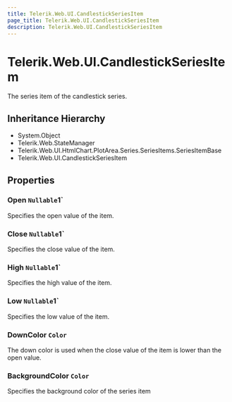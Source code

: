 ```yaml
---
title: Telerik.Web.UI.CandlestickSeriesItem
page_title: Telerik.Web.UI.CandlestickSeriesItem
description: Telerik.Web.UI.CandlestickSeriesItem
---
```


# Telerik.Web.UI.CandlestickSeriesItem

The series item of the candlestick series.

## Inheritance Hierarchy

* System.Object
* Telerik.Web.StateManager
* Telerik.Web.UI.HtmlChart.PlotArea.Series.SeriesItems.SeriesItemBase
* Telerik.Web.UI.CandlestickSeriesItem

## Properties

###  Open `Nullable`1`

Specifies the open value of the item.

###  Close `Nullable`1`

Specifies the close value of the item.

###  High `Nullable`1`

Specifies the high value of the item.

###  Low `Nullable`1`

Specifies the low value of the item.

###  DownColor `Color`

The down color is used when the close value of the item is lower than the open value.

###  BackgroundColor `Color`

Specifies the background color of the series item

